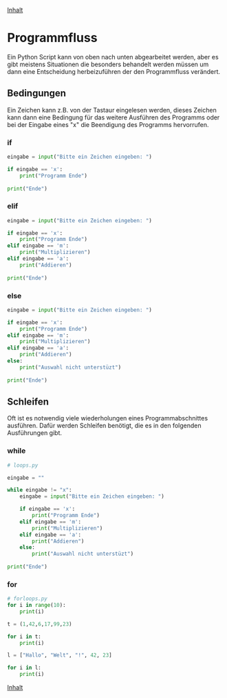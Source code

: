 [Inhalt](../agenda.md)

# Programmfluss
Ein Python Script kann von oben nach unten abgearbeitet werden, aber es gibt meistens Situationen die besonders
behandelt werden müssen um dann eine Entscheidung herbeizuführen der den Programmfluss verändert.


## Bedingungen
Ein Zeichen kann z.B. von der Tastaur eingelesen werden, dieses Zeichen kann dann eine Bedingung für das weitere
Ausführen des Programms oder bei der Eingabe eines "x" die Beendigung des Programms hervorrufen.

### if
```python
eingabe = input("Bitte ein Zeichen eingeben: ")

if eingabe == 'x':
    print("Programm Ende")
    
print("Ende")

```

### elif
```python
eingabe = input("Bitte ein Zeichen eingeben: ")

if eingabe == 'x':
    print("Programm Ende")
elif eingabe == 'm':
    print("Multiplizieren")
elif eingabe == 'a':
    print("Addieren")
    
print("Ende")

```
### else
```python
eingabe = input("Bitte ein Zeichen eingeben: ")

if eingabe == 'x':
    print("Programm Ende")
elif eingabe == 'm':
    print("Multiplizieren")
elif eingabe == 'a':
    print("Addieren")
else:
    print("Auswahl nicht unterstüzt")
    
print("Ende")

```

## Schleifen
Oft ist es notwendig viele wiederholungen eines Programmabschnittes ausführen. Dafür werden Schleifen benötigt,
die es in den folgenden Ausführungen gibt.

### while

```python
# loops.py

eingabe = ""

while eingabe != "x":
    eingabe = input("Bitte ein Zeichen eingeben: ")

    if eingabe == 'x':
        print("Programm Ende")
    elif eingabe == 'm':
        print("Multiplizieren")
    elif eingabe == 'a':
        print("Addieren")
    else:
        print("Auswahl nicht unterstüzt")
    
print("Ende")
```

### for 

```python
# forloops.py
for i in range(10):
    print(i)

t = (1,42,6,17,99,23)

for i in t:
    print(i)

l = ["Hallo", "Welt", "!", 42, 23]

for i in l:
    print(i)

```

[Inhalt](../agenda.md)
